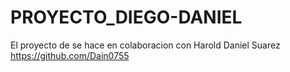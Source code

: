 # PROYECTO_DIEGO-DANIEL
El proyecto de se hace en colaboracion con Harold Daniel Suarez https://github.com/Dain0755

